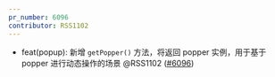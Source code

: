 ```yaml
---
pr_number: 6096
contributor: RSS1102
---
```


- feat(popup): 新增 `getPopper()` 方法，将返回 popper 实例，用于基于 popper 进行动态操作的场景 @RSS1102 ([#6096](https://github.com/Tencent/tdesign-vue-next/pull/6096))
